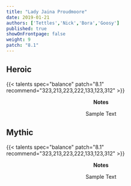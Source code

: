 ```yaml
---
title: "Lady Jaina Proudmoore"
date: 2019-01-21
authors: ['Tettles','Nick','Bora','Goosy']
published: true
showOnFrontpage: false
weight: 9
patch: "8.1"
---
```


## Heroic
{{< talents spec="balance" patch="8.1" recommend="323,213,223,222,133,123,312" >}}

<center>
<b>Notes</b>

Sample Text

</center>


## Mythic
{{< talents spec="balance" patch="8.1" recommend="323,213,223,222,133,123,312" >}}
<center>
<b>Notes</b>

Sample Text

</center>
 
